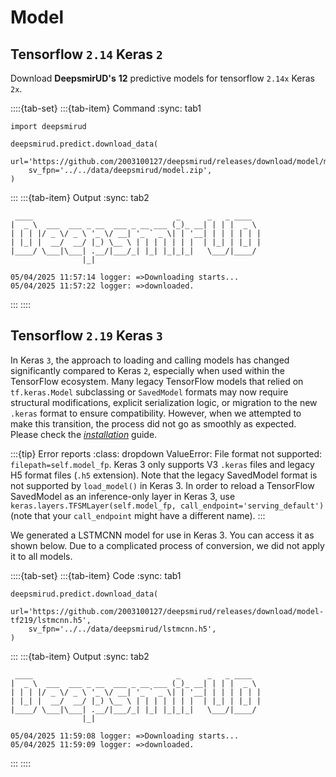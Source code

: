# Model

## Tensorflow `2.14` Keras `2`
Download **DeepsmirUD's** **12** predictive models for tensorflow `2.14x` Keras `2x`.

::::{tab-set}
:::{tab-item} Command
:sync: tab1
```{code} python
import deepsmirud

deepsmirud.predict.download_data(
    url='https://github.com/2003100127/deepsmirud/releases/download/model/model.zip',
    sv_fpn='../../data/deepsmirud/model.zip',
)
```
:::
:::{tab-item} Output
:sync: tab2
```shell
 ____                                _      _   _ ____  
|  _ \  ___  ___ _ __  ___ _ __ ___ (_)_ __| | | |  _ \ 
| | | |/ _ \/ _ \ '_ \/ __| '_ ` _ \| | '__| | | | | | |
| |_| |  __/  __/ |_) \__ \ | | | | | | |  | |_| | |_| |
|____/ \___|\___| .__/|___/_| |_| |_|_|_|   \___/|____/ 
                |_|                                     

05/04/2025 11:57:14 logger: =>Downloading starts...
05/04/2025 11:57:22 logger: =>downloaded.
```
:::
::::

## Tensorflow `2.19` Keras `3`

In Keras `3`, the approach to loading and calling models has changed significantly compared to Keras `2`, especially when used within the TensorFlow ecosystem. Many legacy TensorFlow models that relied on `tf.keras.Model` subclassing or `SavedModel` formats may now require structural modifications, explicit serialization logic, or migration to the new `.keras` format to ensure compatibility. However, when we attempted to make this transition, the process did not go as smoothly as expected. Please check the [_installation_](../installation.md) guide.

:::{tip} Error reports
:class: dropdown
ValueError: File format not supported: `filepath=self.model_fp`. Keras 3 only supports V3 `.keras` files and legacy H5 format files (`.h5` extension). Note that the legacy SavedModel format is not supported by `load_model()` in Keras 3. In order to reload a TensorFlow SavedModel as an inference-only layer in Keras 3, use `keras.layers.TFSMLayer(self.model_fp, call_endpoint='serving_default')` (note that your `call_endpoint` might have a different name).
:::

[//]: # (Errors continue to reared its head or different ones popped out even though we corrected errors.)

[//]: # (:::{tip} Error reports)
[//]: # (:class: dropdown)
[//]: # (ValueError: Layer count mismatch when loading weights from file. Model expected 0 layers, found 5 saved layers.)
[//]: # (:::)

We generated a LSTMCNN model for use in Keras 3. You can access it as shown below. Due to a complicated process of conversion, we did not apply it to all models. 

::::{tab-set}
:::{tab-item} Code
:sync: tab1
```{code} python
deepsmirud.predict.download_data(
    url='https://github.com/2003100127/deepsmirud/releases/download/model-tf219/lstmcnn.h5',
    sv_fpn='../../data/deepsmirud/lstmcnn.h5',
)
```
:::
:::{tab-item} Output
:sync: tab2
```{code} shell
 ____                                _      _   _ ____  
|  _ \  ___  ___ _ __  ___ _ __ ___ (_)_ __| | | |  _ \ 
| | | |/ _ \/ _ \ '_ \/ __| '_ ` _ \| | '__| | | | | | |
| |_| |  __/  __/ |_) \__ \ | | | | | | |  | |_| | |_| |
|____/ \___|\___| .__/|___/_| |_| |_|_|_|   \___/|____/ 
                |_|                                     

05/04/2025 11:59:08 logger: =>Downloading starts...
05/04/2025 11:59:09 logger: =>downloaded.
```
:::
::::
